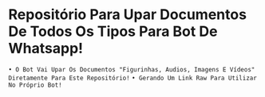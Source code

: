 # Repositório Para Upar Documentos De Todos Os Tipos Para Bot De Whatsapp!
`• O Bot Vai Upar Os Documentos "Figurinhas, Audios, Imagens E Vídeos" Diretamente Para Este Repositório!`
`• Gerando Um Link Raw Para Utilizar No Próprio Bot!`

